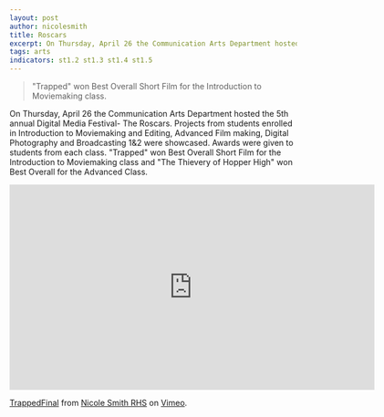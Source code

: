 ```yaml
---
layout: post
author: nicolesmith
title: Roscars
excerpt: On Thursday, April 26 the Communication Arts Department hosted the 5th annual Digital Media Festival- The Roscars.
tags: arts
indicators: st1.2 st1.3 st1.4 st1.5
---
```


<blockquote>"Trapped" won Best Overall Short Film for the Introduction to Moviemaking class.</blockquote>

On Thursday, April 26 the Communication Arts Department hosted the 5th annual Digital Media Festival- The Roscars.  Projects from students enrolled in Introduction to Moviemaking and Editing, Advanced Film making, Digital Photography and Broadcasting 1&2 were showcased.  Awards were given to students from each class.  "Trapped" won Best Overall Short Film for the Introduction to Moviemaking class and "The Thievery of Hopper High" won Best Overall for the Advanced Class.  ​

<iframe src="https://player.vimeo.com/video/266714682" width="640" height="360" frameborder="0" webkitallowfullscreen mozallowfullscreen allowfullscreen></iframe>
<p><a href="https://vimeo.com/266714682">TrappedFinal</a> from <a href="https://vimeo.com/user13294911">Nicole Smith RHS</a> on <a href="https://vimeo.com">Vimeo</a>.</p>
